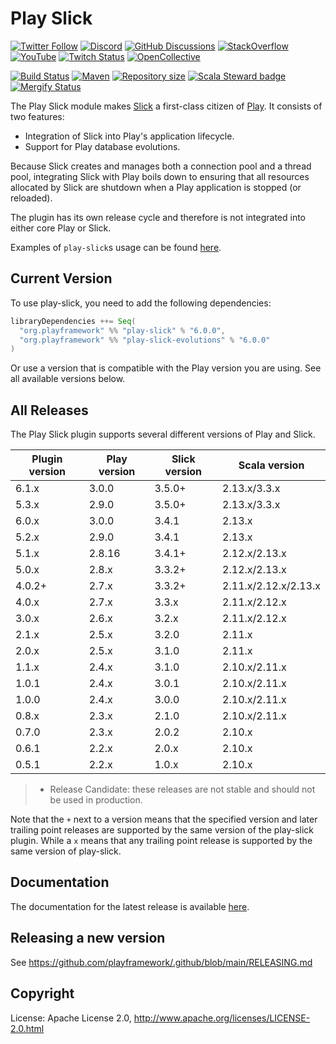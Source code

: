 # Play Slick

[![Twitter Follow](https://img.shields.io/twitter/follow/playframework?label=follow&style=flat&logo=twitter&color=brightgreen)](https://twitter.com/playframework)
[![Discord](https://img.shields.io/discord/931647755942776882?logo=discord&logoColor=white)](https://discord.gg/g5s2vtZ4Fa)
[![GitHub Discussions](https://img.shields.io/github/discussions/playframework/playframework?&logo=github&color=brightgreen)](https://github.com/playframework/playframework/discussions)
[![StackOverflow](https://img.shields.io/static/v1?label=stackoverflow&logo=stackoverflow&logoColor=fe7a16&color=brightgreen&message=playframework)](https://stackoverflow.com/tags/playframework)
[![YouTube](https://img.shields.io/youtube/channel/views/UCRp6QDm5SDjbIuisUpxV9cg?label=watch&logo=youtube&style=flat&color=brightgreen&logoColor=ff0000)](https://www.youtube.com/channel/UCRp6QDm5SDjbIuisUpxV9cg)
[![Twitch Status](https://img.shields.io/twitch/status/playframework?logo=twitch&logoColor=white&color=brightgreen&label=live%20stream)](https://www.twitch.tv/playframework)
[![OpenCollective](https://img.shields.io/opencollective/all/playframework?label=financial%20contributors&logo=open-collective)](https://opencollective.com/playframework)

[![Build Status](https://github.com/playframework/play-slick/actions/workflows/build-test.yml/badge.svg)](https://github.com/playframework/play-slick/actions/workflows/build-test.yml)
[![Maven](https://img.shields.io/maven-central/v/org.playframework/play-slick_2.13.svg?logo=apache-maven)](https://mvnrepository.com/artifact/org.playframework/play-slick_2.13)
[![Repository size](https://img.shields.io/github/repo-size/playframework/play-slick.svg?logo=git)](https://github.com/playframework/play-slick)
[![Scala Steward badge](https://img.shields.io/badge/Scala_Steward-helping-blue.svg?style=flat&logo=data:image/png;base64,iVBORw0KGgoAAAANSUhEUgAAAA4AAAAQCAMAAAARSr4IAAAAVFBMVEUAAACHjojlOy5NWlrKzcYRKjGFjIbp293YycuLa3pYY2LSqql4f3pCUFTgSjNodYRmcXUsPD/NTTbjRS+2jomhgnzNc223cGvZS0HaSD0XLjbaSjElhIr+AAAAAXRSTlMAQObYZgAAAHlJREFUCNdNyosOwyAIhWHAQS1Vt7a77/3fcxxdmv0xwmckutAR1nkm4ggbyEcg/wWmlGLDAA3oL50xi6fk5ffZ3E2E3QfZDCcCN2YtbEWZt+Drc6u6rlqv7Uk0LdKqqr5rk2UCRXOk0vmQKGfc94nOJyQjouF9H/wCc9gECEYfONoAAAAASUVORK5CYII=)](https://scala-steward.org)
[![Mergify Status](https://img.shields.io/endpoint.svg?url=https://api.mergify.com/v1/badges/playframework/play-slick&style=flat)](https://mergify.com)

The Play Slick module makes [Slick] a first-class citizen of [Play]. It consists of two features:

- Integration of Slick into Play's application lifecycle.
- Support for Play database evolutions.

Because Slick creates and manages both a connection pool and a thread pool, integrating Slick with Play boils down to ensuring that all resources allocated by Slick are shutdown when a Play application is stopped (or reloaded).

[Play]: https://www.playframework.com
[Slick]: https://scala-slick.org/

The plugin has its own release cycle and therefore is not integrated into either core Play or Slick.

Examples of `play-slick`s usage can be found [here](https://github.com/playframework/play-samples).

## Current Version

To use play-slick, you need to add the following dependencies:

```scala
libraryDependencies ++= Seq(
  "org.playframework" %% "play-slick" % "6.0.0",
  "org.playframework" %% "play-slick-evolutions" % "6.0.0"
)
```

Or use a version that is compatible with the Play version you are using. See all available versions below.

## All Releases

The Play Slick plugin supports several different versions of Play and Slick.

| Plugin version | Play version | Slick version | Scala version        |
|----------------|--------------|---------------|----------------------|
| 6.1.x          | 3.0.0        | 3.5.0+        | 2.13.x/3.3.x         |
| 5.3.x          | 2.9.0        | 3.5.0+        | 2.13.x/3.3.x         |
| 6.0.x          | 3.0.0        | 3.4.1         | 2.13.x               |
| 5.2.x          | 2.9.0        | 3.4.1         | 2.13.x               |
| 5.1.x          | 2.8.16       | 3.4.1+        | 2.12.x/2.13.x        |
| 5.0.x          | 2.8.x        | 3.3.2+        | 2.12.x/2.13.x        |
| 4.0.2+         | 2.7.x        | 3.3.2+        | 2.11.x/2.12.x/2.13.x |
| 4.0.x          | 2.7.x        | 3.3.x         | 2.11.x/2.12.x        |
| 3.0.x          | 2.6.x        | 3.2.x         | 2.11.x/2.12.x        |
| 2.1.x          | 2.5.x        | 3.2.0         | 2.11.x               |
| 2.0.x          | 2.5.x        | 3.1.0         | 2.11.x               |
| 1.1.x          | 2.4.x        | 3.1.0         | 2.10.x/2.11.x        |
| 1.0.1          | 2.4.x        | 3.0.1         | 2.10.x/2.11.x        |
| 1.0.0          | 2.4.x        | 3.0.0         | 2.10.x/2.11.x        |
| 0.8.x          | 2.3.x        | 2.1.0         | 2.10.x/2.11.x        |
| 0.7.0          | 2.3.x        | 2.0.2         | 2.10.x               |
| 0.6.1          | 2.2.x        | 2.0.x         | 2.10.x               |
| 0.5.1          | 2.2.x        | 1.0.x         | 2.10.x               |

> * Release Candidate: these releases are not stable and should not be used in production.

Note that the `+` next to a version means that the specified version and later trailing point releases are supported by the same version of the play-slick plugin. While a `x` means that any trailing point release is supported by the same version of play-slick.

## Documentation

The documentation for the latest release is available [here](https://www.playframework.com/documentation/latest/PlaySlick).

## Releasing a new version

See https://github.com/playframework/.github/blob/main/RELEASING.md

## Copyright

License: Apache License 2.0, <http://www.apache.org/licenses/LICENSE-2.0.html>
